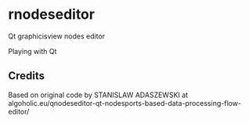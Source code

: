 # rnodeseditor

Qt graphicisview nodes editor

Playing with Qt 


## Credits

Based on original code by STANISLAW ADASZEWSKI at algoholic.eu/qnodeseditor-qt-nodesports-based-data-processing-flow-editor/

